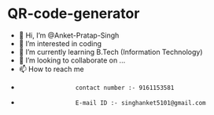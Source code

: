 # QR-code-generator


- 👋 Hi, I’m @Anket-Pratap-Singh
- 👀 I’m interested in coding
- 🌱 I’m currently learning B.Tech (Information Technology)
- 💞️ I’m looking to collaborate on ...
- 📫 How to reach me 
-                     contact number :- 9161153581
-                     E-mail ID :- singhanket5101@gmail.com

<!---
Anket-Pratap-Singh/Anket-Pratap-Singh is a ✨ special ✨ repository because its `README.md` (this file) appears on your GitHub profile.
You can click the Preview link to take a look at your changes.
--->
